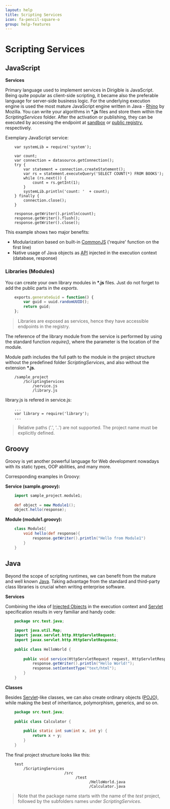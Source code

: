 ```yaml
---
layout: help
title: Scripting Services
icon: fa-pencil-square-o
group: help-features
---
```


Scripting Services
===

JavaScript
---

**Services**	

Primary language used to implement services in Dirigible is JavaScript. Being quite popular as client-side scripting, it became also the preferable language for server-side business logic. For the underlying execution engine is used the most mature JavaScript engine written in Java - [Rhino](https://developer.mozilla.org/en-US/docs/Rhino) by Mozilla.
You can write your algorithms in **\*.js** files and store them within the *ScriptingServices* folder. After the activation or publishing, they can be executed by accessing the endpoint at [sandbox](activation.html) or [public registry](publication.html), respectively.

Exemplary JavaScript service:

```jaavascript
	var systemLib = require('system');
	
	var count;
	var connection = datasource.getConnection();
	try {
	    var statement = connection.createStatement();
	    var rs = statement.executeQuery('SELECT COUNT(*) FROM BOOKS');
	    while (rs.next()) {
	        count = rs.getInt(1);
	    }
	    systemLib.println('count: '  + count);
	} finally {
	    connection.close();
	}
	
	response.getWriter().println(count);
	response.getWriter().flush();
	response.getWriter().close();
```

This example shows two major benefits:

*	Modularization based on built-in [CommonJS](http://wiki.commonjs.org/wiki/CommonJS) ('require' function on the first line)
*	Native usage of Java objects as [API](api.html) injected in the execution context (database, response)

### Libraries (Modules)

You can create your own library modules in **\*.js** files. Just do not forget to add the public parts in the *exports*.

```javascript
	exports.generateGuid = function() {
	    var guid = uuid.randomUUID();
	    return guid;
	};
```

> Libraries are exposed as services, hence they have accessible endpoints in the registry.

The reference of the library module from the service is performed by using the standard function *require()*, where the parameter is the location of the module.

Module path includes the full path to the module in the project structure without the predefined folder *ScriptingServices*, and also without the extension **\*.js**.


		/sample_project
		    /ScriptingServices
		        /service.js
		        /library.js
        
library.js is refered in service.js:

		...
		var library = require('library');
		...


> Relative paths ('.', '..') are not supported. The project name must be explicitly defined.



Groovy
---

Groovy is yet another powerful language for Web development nowadays with its static types, OOP abilities, and many more.

Corresponding examples in Groovy:

**Service (sample.groovy):**
		
```groovy
	import sample_project.module1;
	
	def object = new Module1();
	object.hello(response);
```

**Module (module1.groovy):**

```groovy
	class Module1{
	    void hello(def response){
	        response.getWriter().println("Hello from Module1")
	    }
	}
```

Java
---

Beyond the scope of scripting runtimes, we can benefit from the mature and well known [Java](http://en.wikipedia.org/wiki/Java_programming_language). Taking advantage from the standard and third-party class libraries is crucial when writing enterprise software.

**Services**

Combining the idea of [Injected Objects](http://www.dirigible.io/help/api.html) in the execution context and [Servlet](http://en.wikipedia.org/wiki/Java_Servlet) specification results in very familiar and handy code:

```java
	package src.test.java;
	
	import java.util.Map;
	import javax.servlet.http.HttpServletRequest;
	import javax.servlet.http.HttpServletResponse;
	
	public class HelloWorld {
	
	    public void service(HttpServletRequest request, HttpServletResponse response, Map<String, Object> scope) throws Exception {
	        response.getWriter().println("Hello World!");
	        response.setContentType("text/html");
	    }
	}
```

**Classes**

Besides [Servlet](http://en.wikipedia.org/wiki/Java_Servlet)-like classes, we can also create ordinary objects ([POJO](http://en.wikipedia.org/wiki/Plain_Old_Java_Object)), while making the best of inheritance, polymorphism, generics, and so on.

```java
	package src.test.java;
	
	public class Calculator {
	
	    public static int sum(int x, int y) {
	        return x + y;
	    }
	}
```

The final project structure looks like this:


		test
		    /ScriptingServices
		                      /src
		                           /test
		                                 /HelloWorld.java
		                                 /Calculator.java


> Note that the package name starts with the name of the *test* project, followed by the subfolders names under *ScriptingServices*.
